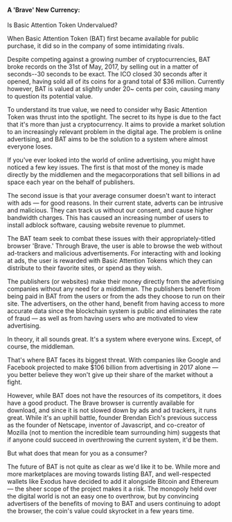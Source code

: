 #### A 'Brave' New Currency:
Is Basic Attention Token Undervalued?
    
When Basic Attention Token (BAT) first became available for public purchase, it did so in the company of some intimidating rivals. 
 
Despite competing against a growing number of cryptocurrencies, BAT broke records on the 31st of May, 2017, by selling out in a matter of seconds--30 seconds to be exact.  The ICO closed 30 seconds after it opened, having sold all of its coins for a grand total of $36 million. Currently however, BAT is valued at slightly under 20~ cents per coin, causing many to question its potential value.

To understand its true value, we need to consider why Basic Attention Token was thrust into the spotlight. The secret to its hype is due to the fact that it's more than just a cryptocurrency. It aims to provide a market solution to an increasingly relevant problem in the digital age. The problem is online advertising, and BAT aims to be the solution to a system where almost everyone loses.

If you've ever looked into the world of online advertising, you might have noticed a few key issues. The first is that most of the money is made directly by the middlemen and the megacorporations that sell billions in ad space each year on the behalf of publishers.

The second issue is that your average consumer doesn't want to interact with ads — for good reasons. In their current state, adverts can be intrusive and malicious. They can track us without our consent, and cause higher bandwidth charges. This has caused an increasing number of users to install adblock software, causing website revenue to plummet.
 
The BAT team seek to combat these issues with their appropriately-titled browser 'Brave.' Through Brave, the user is able to browse the web without ad-trackers and malicious advertisements. For interacting with and looking at ads, the user is rewarded with Basic Attention Tokens which they can distribute to their favorite sites, or spend as they wish.

The publishers (or websites) make their money directly from the advertising companies without any need for a middleman. The publishers benefit from being paid in BAT from the users or from the ads they choose to run on their site. The advertisers, on the other hand, benefit from having access to more accurate data since the blockchain system is public and eliminates the rate of fraud — as well as from having users who are motivated to view advertising.

In theory, it all sounds great. It's a system where everyone wins. Except, of course, the middleman.

That's where BAT faces its biggest threat. With companies like Google and Facebook projected to make $106 billion from advertising in 2017 alone — you better believe they won't give up their share of the market without a fight. 

However, while BAT does not have the resources of its competitors, it does have a good product. The Brave browser is currently available for download, and since it is not slowed down by ads and ad trackers, it runs great. While it's an uphill battle, founder Brendan Eich's previous success as the founder of Netscape, inventor of Javascript, and co-creator of Mozilla (not to mention the incredible team surrounding him) suggests that if anyone could succeed in overthrowing the current system, it'd be them.

But what does that mean for you as a consumer?

The future of BAT is not quite as clear as we'd like it to be. While more and more marketplaces are moving towards listing BAT, and well-respected wallets like Exodus have decided to add it alongside Bitcoin and Ethereum — the sheer scope of the project makes it a risk. The monopoly held over the digital world is not an easy one to overthrow, but by convincing advertisers of the benefits of moving to BAT and users continuing to adopt the browser, the coin's value could skyrocket in a few years time.
